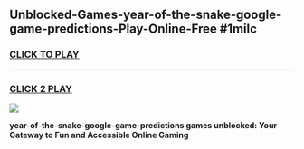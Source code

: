 
## Unblocked-Games-year-of-the-snake-google-game-predictions-Play-Online-Free #1milc
<h3>
<a href="https://us.freeplayer.one?title=year-of-the-snake-google-game-predictions&ref=10M">CLICK TO PLAY</a></h3>
<hr>

<h3>
<a href="https://us.freeplayer.one?title=year-of-the-snake-google-game-predictions&ref=10M">CLICK 2 PLAY</a>
  
</h3>

<a href="https://us.freeplayer.one?title=year-of-the-snake-google-game-predictions&ref=10M"><img src="https://clearcache.store/games.png"></a>


**year-of-the-snake-google-game-predictions games unblocked: Your Gateway to Fun and Accessible Online Gaming**
